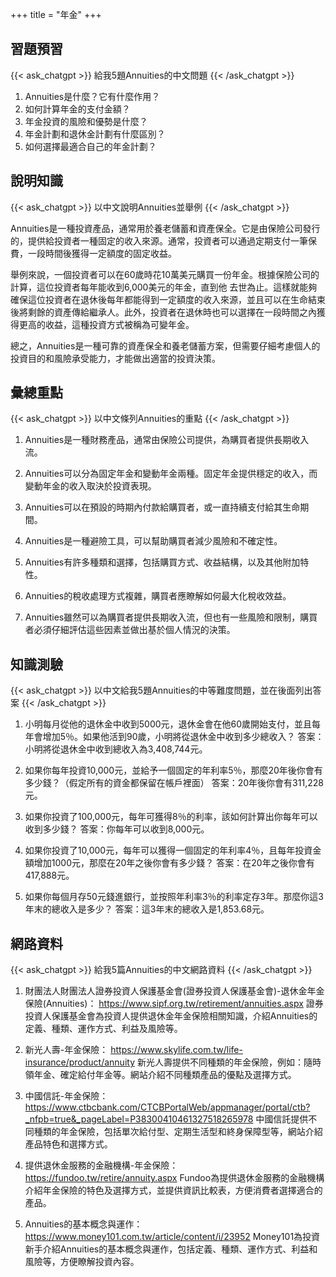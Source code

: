 +++
title = "年金"
+++
## 習題預習
{{< ask_chatgpt >}}
給我5題Annuities的中文問題
{{< /ask_chatgpt >}}



1. Annuities是什麼？它有什麼作用？
2. 如何計算年金的支付金額？
3. 年金投資的風險和優勢是什麼？
4. 年金計劃和退休金計劃有什麼區別？
5. 如何選擇最適合自己的年金計劃？   

## 說明知識
{{< ask_chatgpt >}}
以中文說明Annuities並舉例
{{< /ask_chatgpt >}}



Annuities是一種投資產品，通常用於養老儲蓄和資產保全。它是由保險公司發行的，提供給投資者一種固定的收入來源。通常，投資者可以通過定期支付一筆保費，一段時間後獲得一定額度的固定收益。

舉例來說，一個投資者可以在60歲時花10萬美元購買一份年金。根據保險公司的計算，這位投資者每年能收到6,000美元的年金，直到他 去世為止。這樣就能夠確保這位投資者在退休後每年都能得到一定額度的收入來源，並且可以在生命結束後將剩餘的資產傳給繼承人。此外，投資者在退休時也可以選擇在一段時間之內獲得更高的收益，這種投資方式被稱為可變年金。

總之，Annuities是一種可靠的資產保全和養老儲蓄方案，但需要仔細考慮個人的投資目的和風險承受能力，才能做出適當的投資決策。   

## 彙總重點
{{< ask_chatgpt >}}
以中文條列Annuities的重點
{{< /ask_chatgpt >}}



1. Annuities是一種財務產品，通常由保險公司提供，為購買者提供長期收入流。

2. Annuities可以分為固定年金和變動年金兩種。固定年金提供穩定的收入，而變動年金的收入取決於投資表現。

3. Annuities可以在預設的時期內付款給購買者，或一直持續支付給其生命期間。

4. Annuities是一種避險工具，可以幫助購買者減少風險和不確定性。 

5. Annuities有許多種類和選擇，包括購買方式、收益結構，以及其他附加特性。

6. Annuities的稅收處理方式複雜，購買者應瞭解如何最大化稅收效益。

7. Annuities雖然可以為購買者提供長期收入流，但也有一些風險和限制，購買者必須仔細評估這些因素並做出基於個人情況的決策。   

## 知識測驗
{{< ask_chatgpt >}}
以中文給我5題Annuities的中等難度問題，並在後面列出答案
{{< /ask_chatgpt >}}



1. 小明每月從他的退休金中收到5000元，退休金會在他60歲開始支付，並且每年會增加5％。如果他活到90歲，小明將從退休金中收到多少總收入？
答案：小明將從退休金中收到總收入為3,408,744元。

2. 如果你每年投資10,000元，並給予一個固定的年利率5％，那麼20年後你會有多少錢？（假定所有的資金都保留在帳戶裡面）
答案：20年後你會有311,228元。

3. 如果你投資了100,000元，每年可獲得8％的利率，該如何計算出你每年可以收到多少錢？
答案：你每年可以收到8,000元。

4. 如果你投資了10,000元，每年可以獲得一個固定的年利率4％，且每年投資金額增加1000元，那麼在20年之後你會有多少錢？
答案：在20年之後你會有417,888元。

5. 如果你每個月存50元錢進銀行，並按照年利率3％的利率定存3年。那麼你這3年末的總收入是多少？
答案：這3年末的總收入是1,853.68元。   

## 網路資料
{{< ask_chatgpt >}}
給我5篇Annuities的中文網路資料
{{< /ask_chatgpt >}}



1. 財團法人財團法人證券投資人保護基金會(證券投資人保護基金會)-退休金年金保險(Annuities)：
https://www.sipf.org.tw/retirement/annuities.aspx
證券投資人保護基金會為投資人提供退休金年金保險相關知識，介紹Annuities的定義、種類、運作方式、利益及風險等。

2. 新光人壽-年金保險：
https://www.skylife.com.tw/life-insurance/product/annuity
新光人壽提供不同種類的年金保險，例如：隨時領年金、確定給付年金等。網站介紹不同種類產品的優點及選擇方式。

3. 中國信託-年金保險：
https://www.ctbcbank.com/CTCBPortalWeb/appmanager/portal/ctb?_nfpb=true&_pageLabel=P38300410461327518265978
中國信託提供不同種類的年金保險，包括單次給付型、定期生活型和終身保障型等，網站介紹產品特色和選擇方式。

4. 提供退休金服務的金融機構-年金保險：
https://fundoo.tw/retire/annuity.aspx
Fundoo為提供退休金服務的金融機構介紹年金保險的特色及選擇方式，並提供資訊比較表，方便消費者選擇適合的產品。

5. Annuities的基本概念與運作：
https://www.money101.com.tw/article/content/i/23952
Money101為投資新手介紹Annuities的基本概念與運作，包括定義、種類、運作方式、利益和風險等，方便瞭解投資內容。   

